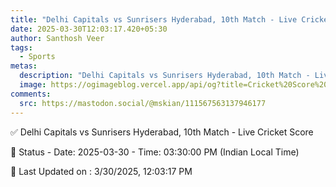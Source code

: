 ```yaml
---
title: "Delhi Capitals vs Sunrisers Hyderabad, 10th Match - Live Cricket Score"
date: 2025-03-30T12:03:17.420+05:30
author: Santhosh Veer
tags:
  - Sports
metas:
  description: "Delhi Capitals vs Sunrisers Hyderabad, 10th Match - Live Cricket Score - Date: 2025-03-30 - Time: 03:30:00 PM (Indian Local Time)"
  image: https://ogimageblog.vercel.app/api/og?title=Cricket%20Score%20%F0%9F%8F%8F
comments:
  src: https://mastodon.social/@mskian/111567563137946177
---
```


✅ Delhi Capitals vs Sunrisers Hyderabad, 10th Match - Live Cricket Score

📑 Status - Date: 2025-03-30 - Time: 03:30:00 PM (Indian Local Time)

<!--more-->

📝 Last Updated on : 3/30/2025, 12:03:17 PM
